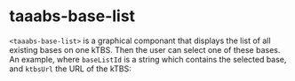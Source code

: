 # taaabs-base-list
`<taaabs-base-list>` is a graphical componant that displays the list of all existing bases on one kTBS.
Then the user can select one of these bases.
An example, where `baseListId` is a string which contains the selected base, and `ktbsUrl` the URL of the kTBS:
    <taaabs-base-list id="baseList" 
                      ktbs-url="{{ktbsUrl}}"
                      base="{{baseListId}}">
    </taaabs-base-list>


